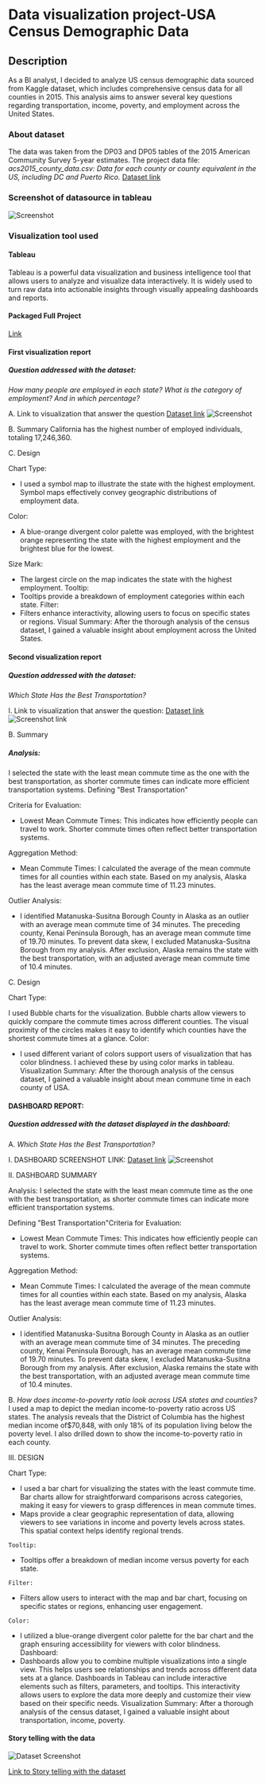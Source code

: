 # Data visualization project-USA Census Demographic Data
## Description
As a BI analyst, I decided to analyze US census demographic data sourced from
Kaggle dataset, which includes comprehensive census data for all counties in 2015.
This analysis aims to answer several key questions regarding transportation, income,
poverty, and employment across the United States.
### About dataset
The data was taken from the DP03 and DP05 tables of the 2015 American Community Survey 5-year estimates.
The project data file:
_acs2015_county_data.csv: Data for each county or county equivalent in the US, including DC and Puerto Rico._
[Dataset link](https://www.kaggle.com/datasets/muonneutrino/us-census-demographic-data/data?select=acs2015_county_data.csv)

### Screenshot of datasource in tableau
![Screenshot](https://github.com/Joshh90/Data-visualization-project-USA-Census-Demographic-Data/blob/main/Data%20soure%20screenshot.jpg)

### Visualization tool used
#### Tableau
Tableau is a powerful data visualization and business intelligence tool that allows users to analyze and visualize data interactively. It is widely used to turn raw data into actionable insights through visually appealing dashboards and reports.

#### Packaged Full Project
[Link](https://github.com/Joshh90/Data-visualization-project-USA-Census-Demographic-Data/blob/main/US%20Census%20Demographic%20Data%20Project.twbx)

#### First visualization report
##### Question addressed with the dataset:
_How many people are employed in each state? What is the category of employment? And in
which percentage?_

A. Link to visualization that answer the question
[Dataset link](https://public.tableau.com/app/profile/joshua.adelakun/viz/USCensusDemographicDataProject_17348489952100/EmploymentCategoriesperstate?publish=yes)
![Screenshot](https://github.com/Joshh90/Data-visualization-project-USA-Census-Demographic-Data/blob/main/Employment%20categories%20per%20state.jpg)

B. Summary
California has the highest number of employed individuals, totaling 17,246,360.

C. Design

Chart Type:
* I used a symbol map to illustrate the state with the highest employment. Symbol
maps effectively convey geographic distributions of employment data.

Color:
* A blue-orange divergent color palette was employed, with the brightest orange
representing the state with the highest employment and the brightest blue for the
lowest.

Size Mark:
* The largest circle on the map indicates the state with the highest employment.
Tooltip:
* Tooltips provide a breakdown of employment categories within each state.
Filter:
* Filters enhance interactivity, allowing users to focus on specific states or regions.
Visual Summary:
After the thorough analysis of the census dataset, I gained a valuable insight about
employment across the United States.

#### Second visualization report
##### Question addressed with the dataset:

_Which State Has the Best Transportation?_

I. Link to visualization that answer the question:
[Dataset link](https://public.tableau.com/app/profile/joshua.adelakun/viz/USCensusDemographicDataProject_17348489952100/Meancommutetimeineachcounty?publish=yes)
![Screenshot link](https://github.com/Joshh90/Data-visualization-project-USA-Census-Demographic-Data/blob/main/Mean%20commute%20time%20in%20each%20county%20screenshot.jpg)

B. Summary
##### Analysis:
I selected the state with the least mean commute time as the one with the best
transportation, as shorter commute times can indicate more efficient transportation
systems.
Defining "Best Transportation"

Criteria for Evaluation:
* Lowest Mean Commute Times: This indicates how efficiently people can travel to
work. Shorter commute times often reflect better transportation systems.

Aggregation Method:
* Mean Commute Times: I calculated the average of the mean commute times for
all counties within each state. Based on my analysis, Alaska has the least average
mean commute time of 11.23 minutes.

Outlier Analysis:
* I identified Matanuska-Susitna Borough County in Alaska as an outlier with an
average mean commute time of 34 minutes. The preceding county, Kenai Peninsula
Borough, has an average mean commute time of 19.70 minutes. To prevent data skew,
I excluded Matanuska-Susitna Borough from my analysis. After exclusion, Alaska
remains the state with the best transportation, with an adjusted average mean commute
time of 10.4 minutes.

C. Design

Chart Type:

I used Bubble charts for the visualization.
Bubble charts allow viewers to quickly compare the commute times across different counties.
The visual proximity of the circles makes it easy to identify which counties have the shortest
commute times at a glance.
Color:
* I used different variant of colors support users of visualization that has color blindness. I
achieved these by using color marks in tableau.
Visualization Summary:
After the thorough analysis of the census dataset, I gained a valuable insight about mean
commune time in each county of USA.


#### DASHBOARD REPORT:
##### Question addressed with the dataset displayed in the dashboard:
A. _Which State Has the Best Transportation?_

I. DASHBOARD SCREENSHOT LINK:
[Dataset link](https://public.tableau.com/app/profile/joshua.adelakun/viz/USCensusDemographicDataProject_17348489952100/UScensusdemodash?publish=yes)
![Screenshot](https://github.com/Joshh90/Data-visualization-project-USA-Census-Demographic-Data/blob/main/Main%20dashboard1.jpg)

II. DASHBOARD SUMMARY

Analysis:
I selected the state with the least mean commute time as the one with the best
transportation, as shorter commute times can indicate more efficient transportation
systems.

Defining "Best Transportation"Criteria for Evaluation:
* Lowest Mean Commute Times: This indicates how efficiently people can travel to
work. Shorter commute times often reflect better transportation systems.

Aggregation Method:
* Mean Commute Times: I calculated the average of the mean commute times for
all counties within each state. Based on my analysis, Alaska has the least average
mean commute time of 11.23 minutes.

Outlier Analysis:
* I identified Matanuska-Susitna Borough County in Alaska as an outlier with an
average mean commute time of 34 minutes. The preceding county, Kenai Peninsula
Borough, has an average mean commute time of 19.70 minutes. To prevent data skew,
I excluded Matanuska-Susitna Borough from my analysis. After exclusion, Alaska
remains the state with the best transportation, with an adjusted average mean commute
time of 10.4 minutes.

B. _How does income-to-poverty ratio look across USA states and counties?_
I used a map to depict the median income-to-poverty ratio across US states. The
analysis reveals that the District of Columbia has the highest median income of$70,848,
with only 18% of its population living below the poverty level. I also drilled
down to show the income-to-poverty ratio in each county.

III. DESIGN

Chart Type:
* I used a bar chart for visualizing the states with the least commute time. Bar
charts allow for straightforward comparisons across categories, making it easy for
viewers to grasp differences in mean commute times.
* Maps provide a clear geographic representation of data, allowing viewers to see
variations in income and poverty levels across states. This spatial context helps identify
regional trends.

```Tooltip: ```
* Tooltips offer a breakdown of median income versus poverty for each state.
  
```Filter:```
* Filters allow users to interact with the map and bar chart, focusing on specific states or
regions, enhancing user engagement.

```Color:```
* I utilized a blue-orange divergent color palette for the bar chart and the graph
ensuring accessibility for viewers with color blindness.
Dashboard:
* Dashboards allow you to combine multiple visualizations into a single view. This helps
users see relationships and trends across different data sets at a glance.
Dashboards in Tableau can include interactive elements such as filters, parameters,
and tooltips. This interactivity allows users to explore the data more deeply and
customize their view based on their specific needs.
Visualization Summary:
After a thorough analysis of the census dataset, I gained a valuable insight about
transportation, income, poverty.

#### Story telling with the data
![Dataset Screenshot](https://github.com/Joshh90/Data-visualization-project-USA-Census-Demographic-Data/blob/main/Story%20telling%20with%20the%20data%20screenshot.jpg)

[Link to Story telling with the dataset](https://public.tableau.com/app/profile/joshua.adelakun/viz/USCensusDemographicDataProject_17348489952100/Storytellingwiththedata?publish=yes)


